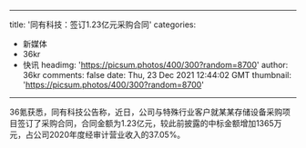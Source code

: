 
---
title: '同有科技：签订1.23亿元采购合同'
categories: 
 - 新媒体
 - 36kr
 - 快讯
headimg: 'https://picsum.photos/400/300?random=8700'
author: 36kr
comments: false
date: Thu, 23 Dec 2021 12:44:02 GMT
thumbnail: 'https://picsum.photos/400/300?random=8700'
---

<div>   
36氪获悉，同有科技公告称，近日，公司与特殊行业客户就某某存储设备采购项目签订了采购合同，合同金额为1.23亿元，较此前披露的中标金额增加1365万元，占公司2020年度经审计营业收入的37.05%。  
</div>
            